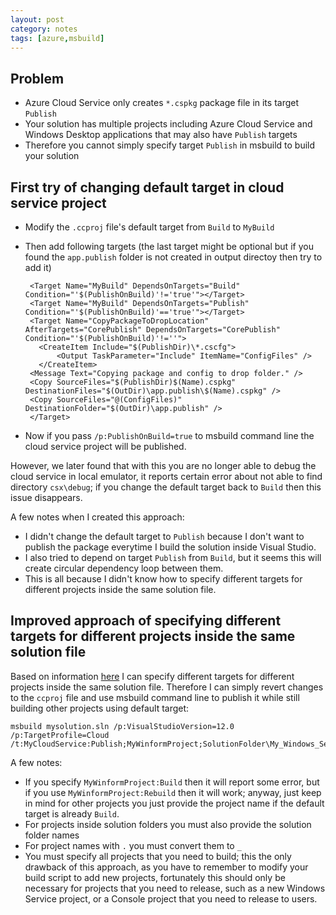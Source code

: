 ```yaml
---
layout: post
category: notes
tags: [azure,msbuild]
---
```


## Problem
 - Azure Cloud Service only creates `*.cspkg` package file in its target `Publish`
 - Your solution has multiple projects including Azure Cloud Service and Windows Desktop applications that may also have `Publish` targets
 - Therefore you cannot simply specify target `Publish` in msbuild to build your solution
 
## First try of changing default target in cloud service project
 - Modify the `.ccproj` file's default target from `Build` to `MyBuild`
 - Then add following targets (the last target might be optional but if you found the `app.publish` folder is not created in output directoy then try to add it)
 
        <Target Name="MyBuild" DependsOnTargets="Build" Condition="'$(PublishOnBuild)'!='true'"></Target>
        <Target Name="MyBuild" DependsOnTargets="Publish" Condition="'$(PublishOnBuild)'=='true'"></Target>
        <Target Name="CopyPackageToDropLocation" AfterTargets="CorePublish" DependsOnTargets="CorePublish" Condition="'$(PublishOnBuild)'!=''">
          <CreateItem Include="$(PublishDir)\*.cscfg">
              <Output TaskParameter="Include" ItemName="ConfigFiles" />
          </CreateItem>
        <Message Text="Copying package and config to drop folder." />
        <Copy SourceFiles="$(PublishDir)$(Name).cspkg" DestinationFiles="$(OutDir)\app.publish\$(Name).cspkg" />
        <Copy SourceFiles="@(ConfigFiles)" DestinationFolder="$(OutDir)\app.publish" />
        </Target>
 - Now if you pass `/p:PublishOnBuild=true` to msbuild command line the cloud service project will be published.
 
 However, we later found that with this you are no longer able to debug the cloud service in local emulator, it reports certain error about not able to find directory `csx\debug`; if you change the default target back to `Build` then this issue disappears.
 
 A few notes when I created this approach:
  - I didn't change the default target to `Publish` because I don't want to publish the package everytime I build the solution inside Visual Studio.
  - I also tried to depend on target `Publish` from `Build`, but it seems this will create circular dependency loop between them.
 - This is all because I didn't know how to specify different targets for different projects inside the same solution file.

## Improved approach of specifying different targets for different projects inside the same solution file
Based on information [here](https://msdn.microsoft.com/en-us/library/ms171486.aspx) I can specify different targets for different projects inside the same solution file. 
Therefore I can simply revert changes to the `ccproj` file and use msbuild command line to publish it while still building other projects using default target:

    msbuild mysolution.sln /p:VisualStudioVersion=12.0 /p:TargetProfile=Cloud /t:MyCloudService:Publish;MyWinformProject;SolutionFolder\My_Windows_Service
    
A few notes:
 - If you specify `MyWinformProject:Build` then it will report some error, but if you use `MyWinformProject:Rebuild` then it will work; anyway, just keep in mind for other projects you just provide the project name if the default target is already `Build`.
 - For projects inside solution folders you must also provide the solution folder names
 - For project names with `.` you must convert them to `_`
 - You must specify all projects that you need to build; this the only drawback of this approach, as you have to remember to modify your build script to add new projects, fortunately this should only be necessary for projects that you need to release, such as a new Windows Service project, or a Console project that you need to release to users.
